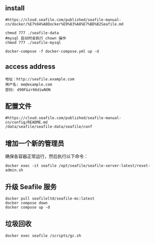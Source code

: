 ## install
```
#https://cloud.seafile.com/published/seafile-manual-cn/docker/%E7%94%A8Docker%E9%83%A8%E7%BD%B2Seafile.md

chmod 777 ./seafile-data
#mysql 启动时会执行 chown 操作
chmod 777 ./seafile-mysql

docker-compose -f docker-compose.yml up -d
```

## access address

```code
地址：http://seafile.example.com
用户名: me@example.com
密码: d90F&zr66diwNON
```

## 配置文件
```
#https://cloud.seafile.com/published/seafile-manual-cn/config/README.md
/data/seafile/seafile-data/seafile/conf
```

## 增加一个新的管理员
确保各容器正常运行，然后执行以下命令：
```
docker exec -it seafile /opt/seafile/seafile-server-latest/reset-admin.sh
```

## 升级 Seafile 服务
```
docker pull seafileltd/seafile-mc:latest
docker compose down
docker compose up -d
```

## 垃圾回收
```
docker exec seafile /scripts/gc.sh
```